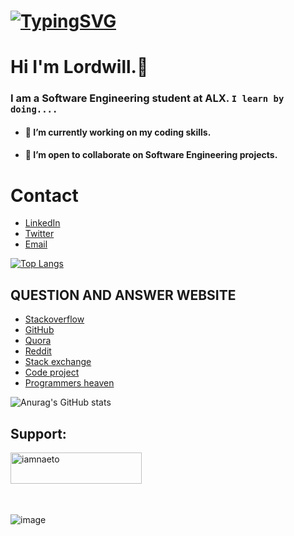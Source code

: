 # [![TypingSVG](https://readme-typing-svg.demolab.com?lines=Hey!+You+Are+Welcome+To+My+Profile;My+Name+Is+EL+HADDOUMI+Mohammed;I+Am+Passionate+About+Coding;I+Learn+By+Doing)](https://git.io/typing-svg)
# Hi I'm Lordwill.👋

### I am a Software Engineering student at ALX. `I learn by doing....`

- #### 🔭 I’m currently working on my coding skills.
- #### 👯 I’m open to collaborate on Software Engineering projects.

# Contact 
* [LinkedIn](https://www.linkedin.com/in/elhaddoumi99/)
* [Twitter](https://twitter.com/elhaddoumi99)
* [Email](mailto:elhaddoumi99@gmail.com)

[![Top Langs](https://github-readme-stats.vercel.app/api/top-langs/?username=elhaddoumi1999&layout=compact)](https://github.com/elhaddoumi1999/github-readme-stats)

## QUESTION AND ANSWER WEBSITE 
* [Stackoverflow](https://Stackoverflow.com/)
* [GitHub](https://github.com/)
* [Quora](https://quora.com/)
* [Reddit](https://reddit.com/)
* [Stack exchange](https://Stackexchange.com/)
* [Code project](https://codeproject.com/)
* [Programmers heaven](https://programmersheaven.com/)

![Anurag's GitHub stats](https://github-readme-stats.vercel.app/api?username=elhaddoumi1999&show_icons=true&theme=radical)

<h2 align="left">Support:</h2>
<p><a href="https://www.buymeacoffee.com/lordwill"> <img align="left" src="https://cdn.buymeacoffee.com/buttons/v2/default-yellow.png" height="50" width="210" alt="iamnaeto" /></a></p><br><br><br><br><br>

![image](https://user-images.githubusercontent.com/105258746/188775779-6bbc07c8-df8d-4a80-839b-674ea51c5adc.png)

